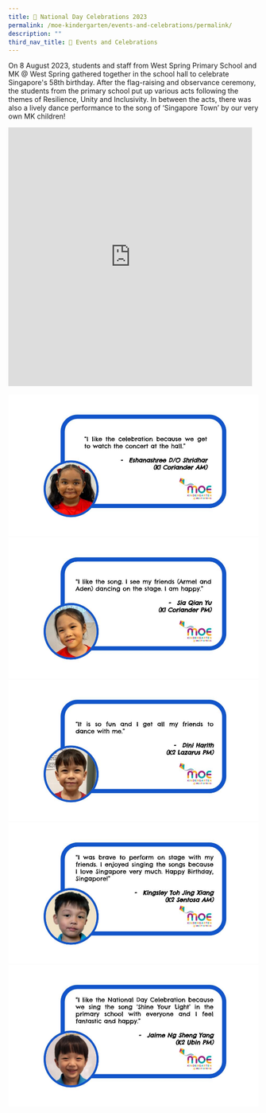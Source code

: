 ```yaml
---
title: 🎇 National Day Celebrations 2023
permalink: /moe-kindergarten/events-and-celebrations/permalink/
description: ""
third_nav_title: 🎉 Events and Celebrations
---
```

On 8 August 2023, students and staff from West Spring Primary School and MK @ West Spring gathered together in the school hall to celebrate Singapore's 58th birthday. After the flag-raising and observance ceremony, the students from the primary school put up various acts following the themes of Resilience, Unity and Inclusivity. In between the acts, there was also a lively dance performance to the song of ‘Singapore Town’ by our very own MK children!

<iframe src="https://docs.google.com/presentation/d/e/2PACX-1vQeaqbCeG96VfNvfym5UczEhO52ZUJOeOamn_bz0OolqwRJrw5nESI4qkuRtJWMzALWrfT3D6XLRsZM/embed?start=true&amp;loop=true&amp;delayms=5000" frameborder="0" width="491" height="520" allowfullscreen="true"></iframe>

![](/images/MK/Event%20Reflections/National%20Day%202023/cor%20am%20(ndc).jpg)
![](/images/MK/Event%20Reflections/National%20Day%202023/cor%20pm%20(ndc).jpg)
![](/images/MK/Event%20Reflections/National%20Day%202023/laz%20pm%20(ndc).jpg)
![](/images/MK/Event%20Reflections/National%20Day%202023/sen%20am%20(ndc).jpg)
![](/images/MK/Event%20Reflections/National%20Day%202023/ubin%20pm%20(ndc).jpg)